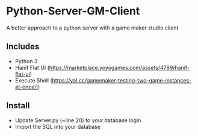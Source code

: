 # Python-Server-GM-Client
A better approach to a python server with a game maker studio client

## Includes
- Python 3
- Hanif Flat UI (https://marketplace.yoyogames.com/assets/4789/hanif-flat-ui)
- Execute Shell (https://yal.cc/gamemaker-testing-two-game-instances-at-once/l)

## Install
- Update Server.py (~line 20) to your database login
- Import the SQL into your database
